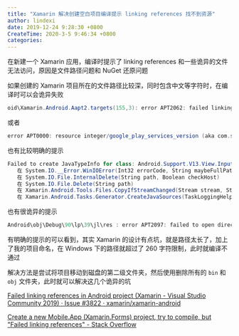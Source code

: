 ```yaml
---
title: "Xamarin 解决创建空白项目编译提示 linking references 找不到资源"
author: lindexi
date: 2019-12-24 9:28:30 +0800
CreateTime: 2020-3-5 9:46:34 +0800
categories: 
---
```


在新建一个 Xamarin 应用，编译时提示了 linking references 和一些诡异的文件无法访问，原因是文件路径问题和 NuGet 还原问题

<!--more-->


<!-- 发布 -->

如果创建的 Xamarin 项目所在的文件路径比较深，同时包含中文等字符时，在编译时可以会诡异失败

```csharp
oid\Xamarin.Android.Aapt2.targets(155,3): error APT2062: failed linking references.
```

或者

```csharp
error APT0000: resource integer/google_play_services_version (aka com.softoursistemas.rutesc.droid:integer/google_play_services_version) not found
```

也有比较明确的提示

```csharp
Failed to create JavaTypeInfo for class: Android.Support.V13.View.Inputmethod.InputConnectionCompat/IOnCommitContentListenerImplementor due to MAX_PATH: System.IO.DirectoryNotFoundException: 未能找到路径“g:\lindexi\ChuwheaweaharfelkalBelqearjurnawnere\ChuwheaweaharfelkalBelqearjurnawnere\ChuwheaweaharfelkalBelqearjurnawnere.Android\obj\Debug\90\android\src\mono\android\support\v13\view\inputmethod\InputConnectionCompat_OnCommitContentListenerImplementor.java”的一部分。
   在 System.IO.__Error.WinIOError(Int32 errorCode, String maybeFullPath)
   在 System.IO.File.InternalDelete(String path, Boolean checkHost)
   在 System.IO.File.Delete(String path)
   在 Xamarin.Android.Tools.Files.CopyIfStreamChanged(Stream stream, String destination)
   在 Xamarin.Android.Tasks.Generator.CreateJavaSources(TaskLoggingHelper log, IEnumerable`1 javaTypes, String outputPath, String applicationJavaClass, String androidSdkPlatform, Boolean useSharedRuntime, Boolean generateOnCreateOverrides, Boolean hasExportReference)	ChuwheaweaharfelkalBelqearjurnawnere.Android	
```

也有很诡异的提示

```csharp
Android\obj\Debug\90\lp\39\jl\res : error APT2097: failed to open directory: 绯荤粺
```

有明确的提示的可以看到，其实 Xamarin 的设计有点坑，就是路径太长了，加上了我的项目命名，在 Windows 下的路径就超过了 260 字符限制，此时就编译不通过

解决方法是尝试将项目移动到磁盘的第二级文件夹，然后使用删除所有的 `bin` 和 `obj` 文件夹，此时就可以解决这几个诡异的坑

[Failed linking references in Android project (Xamarin - Visual Studio Community 2019) · Issue #3822 · xamarin/xamarin-android](https://github.com/xamarin/xamarin-android/issues/3822)

[Create a new Mobile.App (Xamarin.Forms) project, try to compile, but "Failed linking references" - Stack Overflow](https://stackoverflow.com/questions/57592847/create-a-new-mobile-app-xamarin-forms-project-try-to-compile-but-failed-lin)

